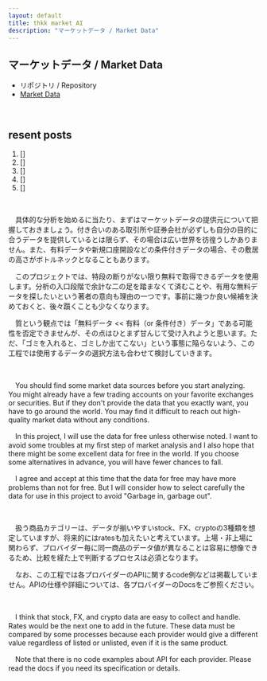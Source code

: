 ```yaml
---
layout: default
title: thkk market AI
description: "マーケットデータ / Market Data"
---
```


## **マーケットデータ / Market Data**

- リポジトリ / Repository
 - [Market Data](https://thkkmarketai.github.io/marketdata)

&emsp;

## **resent posts**
1. []
2. []
3. []
4. []
5. []

&emsp;

　具体的な分析を始めるに当たり、まずはマーケットデータの提供元について把握しておきましょう。付き合いのある取引所や証券会社が必ずしも自分の目的に合うデータを提供しているとは限らず、その場合は広い世界を彷徨うしかありません。また、有料データや新規口座開設などの条件付きデータの場合、その敷居の高さがボトルネックとなることもあります。

　このプロジェクトでは、特段の断りがない限り無料で取得できるデータを使用します。分析の入口段階で余計な二の足を踏まなくて済むことや、有用な無料データを探したいという著者の意向も理由の一つです。事前に幾つか良い候補を決めておくと、後々躓くことも少なくなります。

　質という観点では「無料データ << 有料（or 条件付き）データ」である可能性を否定できませんが、その点はひとまず甘んじて受け入れようと思います。ただ、「ゴミを入れると、ゴミしか出てこない」という事態に陥らないよう、この工程では使用するデータの選択方法も合わせて検討していきます。

&emsp;

　You should find some market data sources before you start analyzing. You might already have a few trading accounts on your favorite exchanges or securities. But if they don't provide the data that you exactly want, you have to go around the world. You may find it difficult to reach out high-quality market data without any conditions.

　In this project, I will use the data for free unless otherwise noted. I want to avoid some troubles at my first step of market analysis and I also hope that there might be some excellent data for free in the world. If you choose some alternatives in advance, you will have fewer chances to fall.

　I agree and accept at this time that the data for free may have more problems than not for free. But I will consider how to select carefully the data for use in this project to avoid "Garbage in, garbage out".

&emsp;

　扱う商品カテゴリーは、データが揃いやすいstock、FX、cryptoの3種類を想定していますが、将来的にはratesも加えたいと考えています。上場・非上場に関わらず、プロバイダー毎に同一商品のデータ値が異なることは容易に想像できるため、比較を経た上で判断するプロセスは必須となります。

<!-- 以下にcodeの簡単な説明と図やテーブルを表示する -->
<!-- まず形を整えた上で、基本データ（平均、中央値、分散、偏差）を計算し、各業者毎に比較できるようにしたいと思います。リポジトリにはpd.DataFrameを使って分析できるcodeを掲載しています。 -->

　なお、この工程では各プロバイダーのAPIに関するcode例などは掲載していません。APIの仕様や詳細については、各プロバイダーのDocsをご参照ください。

&emsp;

　I think that stock, FX, and crypto data are easy to collect and handle. Rates would be the next one to add in the future. These data must be compared by some processes because each provider would give a different value regardless of listed or unlisted, even if it is the same product.

　Note that there is no code examples about API for each provider. Please read the docs if you need its specification or details.

